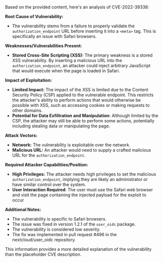 Based on the provided content, here's an analysis of CVE-2022-39338:

**Root Cause of Vulnerability:**

*   The vulnerability stems from a failure to properly validate the `authorization_endpoint` URL before inserting it into a `<meta>` tag. This is specifically an issue with Safari browsers.

**Weaknesses/Vulnerabilities Present:**

*   **Stored Cross-Site Scripting (XSS):** The primary weakness is a stored XSS vulnerability. By inserting a malicious URL into the `authorization_endpoint`, an attacker could inject arbitrary JavaScript that would execute when the page is loaded in Safari.

**Impact of Exploitation:**

*   **Limited Impact:** The impact of the XSS is limited due to the Content Security Policy (CSP) applied to the vulnerable endpoint. This restricts the attacker's ability to perform actions that would otherwise be possible with XSS, such as accessing cookies or making requests to other domains.
*   **Potential for Data Exfiltration and Manipulation:** Although limited by the CSP, the attacker may still be able to perform some actions, potentially including stealing data or manipulating the page.

**Attack Vectors:**

*   **Network:** The vulnerability is exploitable over the network.
*   **Malicious URL:** An attacker would need to supply a crafted malicious URL for the `authorization_endpoint`.

**Required Attacker Capabilities/Position:**

*   **High Privileges:** The attacker needs high privileges to set the malicious `authorization_endpoint`, implying they are likely an administrator or have similar control over the system.
*  **User Interaction Required**: The user must use the Safari web browser and visit the page containing the injected payload for the exploit to occur

**Additional Notes:**
*   The vulnerability is specific to Safari browsers.
*   The issue was fixed in version 1.2.1 of the `user_oidc` package.
*   The vulnerability is considered low severity.
*  The fix was implemented in pull request #496 in the nextcloud/user_oidc repository.

This information provides a more detailed explanation of the vulnerability than the placeholder CVE description.